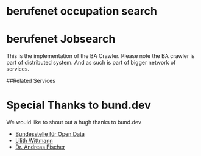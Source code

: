 # berufenet occupation search

# berufenet Jobsearch 

This is the implementation of the BA Crawler. 
Please note the BA crawler is part of distributed system. And as such is part of bigger network of services. 

##Related Services


# Special Thanks to bund.dev

We would like to shout out a hugh thanks to bund.dev
- [Bundesstelle für Open Data](https://github.com/bundesAPI)
- [Lilith Wittmann](https://github.com/LilithWittmann)
- [Dr. Andreas Fischer](https://github.com/AndreasFischer1985)


